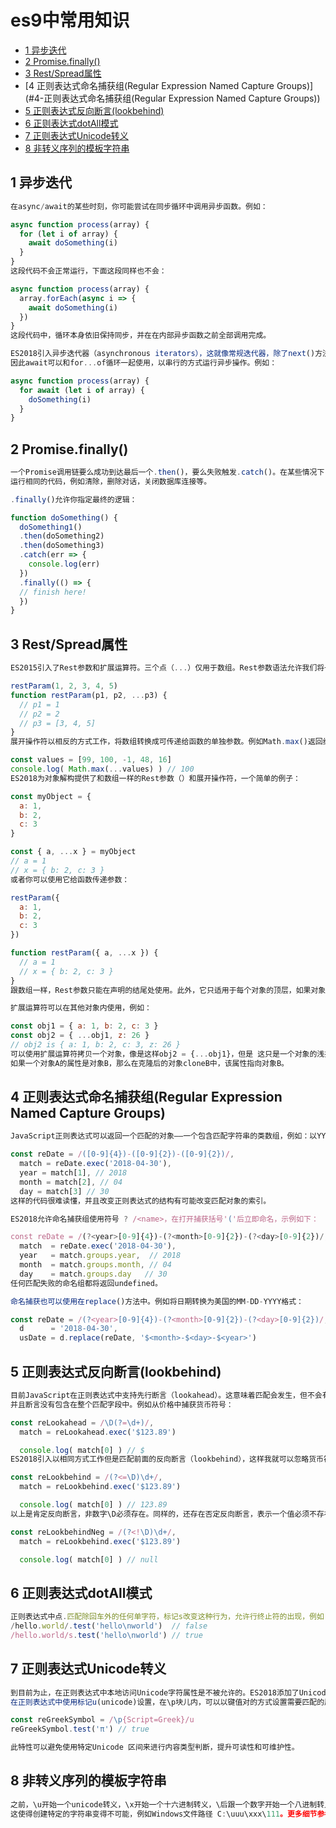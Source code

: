 # es9中常用知识

* [1 异步迭代](#1-异步迭代)
* [2 Promise.finally()](#2-Promise.finally())
* [3 Rest/Spread属性](#3-Rest/Spread属性)
* [4 正则表达式命名捕获组(Regular Expression Named Capture Groups)](#4-正则表达式命名捕获组(Regular Expression Named Capture Groups))
* [5 正则表达式反向断言(lookbehind)](#5-正则表达式反向断言(lookbehind))
* [6 正则表达式dotAll模式](#6-正则表达式dotAll模式)
* [7 正则表达式Unicode转义](#7-正则表达式Unicode转义)
* [8 非转义序列的模板字符串](#8-非转义序列的模板字符串)

## 1 异步迭代
```javascript
在async/await的某些时刻，你可能尝试在同步循环中调用异步函数。例如：

async function process(array) {
  for (let i of array) {
    await doSomething(i)
  }
}
这段代码不会正常运行，下面这段同样也不会：

async function process(array) {
  array.forEach(async i => {
    await doSomething(i)
  })
}
这段代码中，循环本身依旧保持同步，并在在内部异步函数之前全部调用完成。

ES2018引入异步迭代器（asynchronous iterators），这就像常规迭代器，除了next()方法返回一个Promise。
因此await可以和for...of循环一起使用，以串行的方式运行异步操作。例如：

async function process(array) {
  for await (let i of array) {
    doSomething(i)
  }
}
```
## 2 Promise.finally()
```javascript
一个Promise调用链要么成功到达最后一个.then()，要么失败触发.catch()。在某些情况下，你想要在无论Promise运行成功还是失败，
运行相同的代码，例如清除，删除对话，关闭数据库连接等。

.finally()允许你指定最终的逻辑：

function doSomething() {
  doSomething1()
  .then(doSomething2)
  .then(doSomething3)
  .catch(err => {
    console.log(err)
  })
  .finally(() => {
  // finish here!
  })
}
```

## 3 Rest/Spread属性
```javascript
ES2015引入了Rest参数和扩展运算符。三个点（...）仅用于数组。Rest参数语法允许我们将一个布丁数量的参数表示为一个数组。

restParam(1, 2, 3, 4, 5)
function restParam(p1, p2, ...p3) {
  // p1 = 1
  // p2 = 2
  // p3 = [3, 4, 5]
}
展开操作符以相反的方式工作，将数组转换成可传递给函数的单独参数。例如Math.max()返回给定数字中的最大值：

const values = [99, 100, -1, 48, 16]
console.log( Math.max(...values) ) // 100
ES2018为对象解构提供了和数组一样的Rest参数（）和展开操作符，一个简单的例子：

const myObject = {
  a: 1,
  b: 2,
  c: 3
}

const { a, ...x } = myObject
// a = 1
// x = { b: 2, c: 3 }
或者你可以使用它给函数传递参数：

restParam({
  a: 1,
  b: 2,
  c: 3
})

function restParam({ a, ...x }) {
  // a = 1
  // x = { b: 2, c: 3 }
}
跟数组一样，Rest参数只能在声明的结尾处使用。此外，它只适用于每个对象的顶层，如果对象中嵌套对象则无法适用。

扩展运算符可以在其他对象内使用，例如：

const obj1 = { a: 1, b: 2, c: 3 }
const obj2 = { ...obj1, z: 26 }
// obj2 is { a: 1, b: 2, c: 3, z: 26 }
可以使用扩展运算符拷贝一个对象，像是这样obj2 = {...obj1}，但是 这只是一个对象的浅拷贝。另外，
如果一个对象A的属性是对象B，那么在克隆后的对象cloneB中，该属性指向对象B。
```

## 4 正则表达式命名捕获组(Regular Expression Named Capture Groups)
```javascript
JavaScript正则表达式可以返回一个匹配的对象——一个包含匹配字符串的类数组，例如：以YYYY-MM-DD的格式解析日期：

const reDate = /([0-9]{4})-([0-9]{2})-([0-9]{2})/,
  match = reDate.exec('2018-04-30'),
  year = match[1], // 2018
  month = match[2], // 04
  day = match[3] // 30
这样的代码很难读懂，并且改变正则表达式的结构有可能改变匹配对象的索引。

ES2018允许命名捕获组使用符号 ? /<name>，在打开捕获括号'('后立即命名，示例如下：

const reDate = /(?<year>[0-9]{4})-(?<month>[0-9]{2})-(?<day>[0-9]{2})/,
  match  = reDate.exec('2018-04-30'),
  year   = match.groups.year,  // 2018
  month  = match.groups.month, // 04
  day    = match.groups.day   // 30
任何匹配失败的命名组都将返回undefined。

命名捕获也可以使用在replace()方法中。例如将日期转换为美国的MM-DD-YYYY格式：

const reDate = /(?<year>[0-9]{4})-(?<month>[0-9]{2})-(?<day>[0-9]{2})/,
  d      = '2018-04-30',
  usDate = d.replace(reDate, '$<month>-$<day>-$<year>')
```

## 5 正则表达式反向断言(lookbehind)
```javascript
目前JavaScript在正则表达式中支持先行断言（lookahead）。这意味着匹配会发生，但不会有任何捕获，
并且断言没有包含在整个匹配字段中。例如从价格中捕获货币符号：

const reLookahead = /\D(?=\d+)/,
  match = reLookahead.exec('$123.89')

  console.log( match[0] ) // $
ES2018引入以相同方式工作但是匹配前面的反向断言（lookbehind），这样我就可以忽略货币符号，单纯的捕获价格的数字：

const reLookbehind = /(?<=\D)\d+/,
  match = reLookbehind.exec('$123.89')

  console.log( match[0] ) // 123.89
以上是肯定反向断言，非数字\D必须存在。同样的，还存在否定反向断言，表示一个值必须不存在，例如：

const reLookbehindNeg = /(?<!\D)\d+/,
  match = reLookbehind.exec('$123.89')

  console.log( match[0] ) // null
```

## 6 正则表达式dotAll模式
```javascript
正则表达式中点.匹配除回车外的任何单字符，标记s改变这种行为，允许行终止符的出现，例如：
/hello.world/.test('hello\nworld')  // false
/hello.world/s.test('hello\nworld') // true
```

## 7 正则表达式Unicode转义
```javascript
到目前为止，在正则表达式中本地访问Unicode字符属性是不被允许的。ES2018添加了Unicode属性转义——形式为\p{...}和\P{...}，
在正则表达式中使用标记u(unicode)设置，在\p块儿内，可以以键值对的方式设置需要匹配的属性而非具体内容。例如：

const reGreekSymbol = /\p{Script=Greek}/u
reGreekSymbol.test('π') // true

此特性可以避免使用特定Unicode 区间来进行内容类型判断，提升可读性和可维护性。

```

## 8 非转义序列的模板字符串
```javascript
之前，\u开始一个unicode转义，\x开始一个十六进制转义，\后跟一个数字开始一个八进制转义。
这使得创建特定的字符串变得不可能，例如Windows文件路径 C:\uuu\xxx\111。更多细节参考<a href='https://developer.mozilla.org/zh-CN/docs/Web/JavaScript/Reference/template_strings'>模板字符串</a>。
```